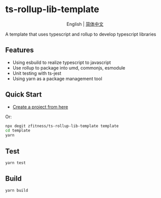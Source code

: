 # ts-rollup-lib-template

<div align="center">

English | [简体中文](./README-zh_CN.md)

</div>


A template that uses typescript and rollup to develop typescript libraries

## Features
* Using esbuild to realize typescript to javascript
* Use rollup to package into umd, commonjs, esmodule
* Unit testing with ts-jest
* Using yarn as a package management tool

## Quick Start
* [Create a project from here](https://github.com/zFitness/ts-rollup-lib-template/generate)

Or:
```bash
npx degit zfitness/ts-rollup-lib-template template
cd template
yarn
```

## Test 
```bash
yarn test
```

## Build
```bash
yarn build
```


